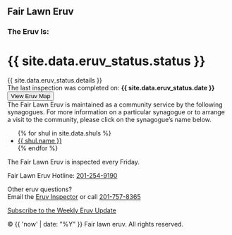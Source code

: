 ---
---

<html>
<head>
    <title>Fair Lawn Eruv is currently {{ site.data.eruv_status.status }}</title>
    <link href="styles.css" rel="stylesheet" media="all">
    <link rel="icon" type="image/png" href="favicon.png">
</head>


<body class="status{{ site.data.eruv_status.status | upcase }}">
        <div class="main">
                <div class="eruv {{ site.data.eruv_status.status }}">
                        <h2>Fair Lawn Eruv</h2>
                        <h3>The Eruv Is:</h3>
                        <h1>{{ site.data.eruv_status.status }}</h1>
                        <div class="details">{{ site.data.eruv_status.details }}</div>
                        <div class="date">The last inspection was completed on: <strong>{{ site.data.eruv_status.date }}</strong></div>
                </div>
                <button onclick="document.getElementById('map_container').style.display = (document.getElementById('map_container').style.display == 'none' ? 'block' : 'none')">View Eruv Map</button>
                <div id="map_container" style="display: none">
                        <iframe src="https://www.google.com/maps/d/embed?mid=1iF-7pT11IJHL9EPtOWFo0aYljwk?zoom=8" width="640" height="480"></iframe>
                </div>
        </div>
        <footer>
                <div class="shuls">
                        The Fair Lawn Eruv is maintained as a community service by the following synagogues. For more information on a particular synagogue or to arrange a visit to the community, please click on the synagogue’s name below.
                        <ul>
                                {% for shul in site.data.shuls %}
                                        <li><a href="{{ shul.url }}" target="_blank">{{ shul.name }}</a></li>
                                {% endfor %}
                        </ul>
                </div>
                <div class="info">
                        <p>The Fair Lawn Eruv is inspected every Friday.</p>
                        <p>Fair Lawn Eruv Hotline: <a href="tel:201-254-9190">201-254-9190</a></p>
                        <p>Other eruv questions?<br />Email the <a href="mailto:info@fairlawneruv.org">Eruv Inspector</a> or call <a href="tel:201-757-8365">201-757-8365</a></p>
                </div>
                <div class="subscribe">
                        <p><a href="https://groups.google.com/forum/#!forum/cambridge-minyan/join">Subscribe to the Weekly Eruv Update</a></p>
                        <p class="copyright">&copy; {{ 'now' | date: "%Y" }} Fair lawn eruv. All rights reserved.</p>
                </div>
        </footer>
</body>
</html> 
